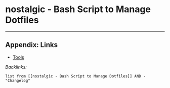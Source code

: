 # nostalgic - Bash Script to Manage Dotfiles

---

## Appendix: Links

* [Tools](../../Tools.md)

*Backlinks:*

````dataview
list from [[nostalgic - Bash Script to Manage Dotfiles]] AND -"Changelog"
````
